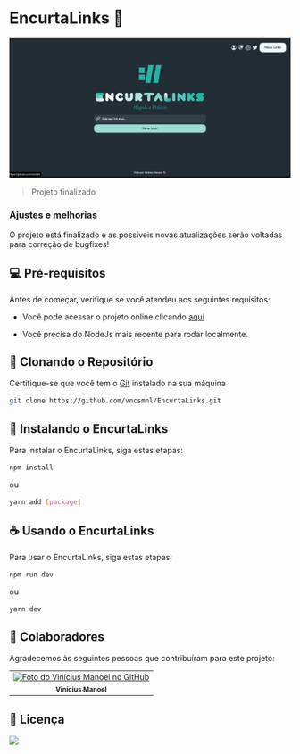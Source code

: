 # EncurtaLinks 🔗

![Imagem do Projeto](/public/Animation.gif "Title")

> Projeto finalizado

### Ajustes e melhorias

O projeto está finalizado e as possíveis novas atualizações serão voltadas para correção de bugfixes!

## 💻 Pré-requisitos

Antes de começar, verifique se você atendeu aos seguintes requisitos:

* Você pode acessar o projeto online clicando [aqui](https://encurta-links-ten.vercel.app/)

* Você precisa do NodeJs mais recente para rodar localmente.

## 💾 Clonando o Repositório

Certifique-se que você tem o [Git](https://git-scm.com/) instalado na sua máquina

```bash
git clone https://github.com/vncsmnl/EncurtaLinks.git
```

## 🚀 Instalando o EncurtaLinks

Para instalar o EncurtaLinks, siga estas etapas:


```bash
npm install
```
ou

```bash
yarn add [package]
```


## ☕ Usando o EncurtaLinks

Para usar o EncurtaLinks, siga estas etapas:

```bash
npm run dev
```
ou
```bash
yarn dev
```


## 🤝 Colaboradores

Agradecemos às seguintes pessoas que contribuíram para este projeto:

<table>
  <tr>
    <td align="center">
      <a href="#">
        <img src="https://avatars.githubusercontent.com/u/59481808?v=4" width="100px;" alt="Foto do Vinícius Manoel no GitHub"/><br>
        <sub>
          <b>Vinícius Manoel</b>
        </sub>
      </a>
    </td>
  </tr>
</table>


## 📝 Licença

<a href="https://choosealicense.com/licenses/mit"><img src="https://img.shields.io/github/license/vncsmnl/EncurtaLinks"></a>